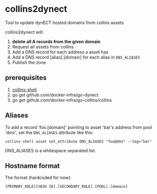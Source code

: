 # collins2dynect

Tool to update dynECT hosted domains from collins assets


collins2dynect will:

1. **delete all A records from the given domain**
2. Request all assets from collins
3. Add a DNS record for each address a asset has
4. Add a DNS record [alias].[domain] for each alias in `DNS_ALIASES`
5. Publish the zone

## prerequisites
1. [collins-shell](https://tumblr.github.io/collins/tools.html#collins-shell)
2. go get github.com/docker-infra/go-dynect
3. go get github.com/docker-infra/go-collins/collins

## Aliases
To add a record 'foo.[domain]' pointing to asset 'bar's address from
pool 'dmz', set the `DNS_ALIASES` attribute like this:

    collins-shell asset set_attribute DNS_ALIASES "foo@dmz" --tag="bar"

DNS_ALIASES is a whitespace separated list.


## Hostname format

The format (hardcoded for now):

    [PRIMARY_ROLE][%03d ID].[SECONDARY_ROLE].[POOL].[domain]
